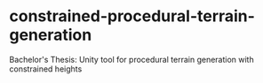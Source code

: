 # constrained-procedural-terrain-generation
Bachelor's Thesis: Unity tool for procedural terrain generation with constrained heights
